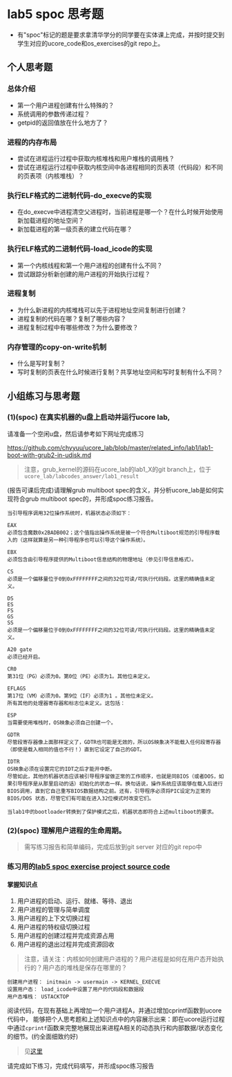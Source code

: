 # lab5 spoc 思考题

- 有"spoc"标记的题是要求拿清华学分的同学要在实体课上完成，并按时提交到学生对应的ucore_code和os_exercises的git repo上。


## 个人思考题

### 总体介绍

 - 第一个用户进程创建有什么特殊的？
 - 系统调用的参数传递过程？
 - getpid的返回值放在什么地方了？

### 进程的内存布局

 - 尝试在进程运行过程中获取内核堆栈和用户堆栈的调用栈？
 - 尝试在进程运行过程中获取内核空间中各进程相同的页表项（代码段）和不同的页表项（内核堆栈）？

### 执行ELF格式的二进制代码-do_execve的实现

 - 在do_execve中进程清空父进程时，当前进程是哪一个？在什么时候开始使用新加载进程的地址空间？
 - 新加载进程的第一级页表的建立代码在哪？

### 执行ELF格式的二进制代码-load_icode的实现

 - 第一个内核线程和第一个用户进程的创建有什么不同？
 - 尝试跟踪分析新创建的用户进程的开始执行过程？

### 进程复制

 - 为什么新进程的内核堆栈可以先于进程地址空间复制进行创建？
 - 进程复制的代码在哪？复制了哪些内容？
 - 进程复制过程中有哪些修改？为什么要修改？

### 内存管理的copy-on-write机制
 - 什么是写时复制？
 - 写时复制的页表在什么时候进行复制？共享地址空间和写时复制有什么不同？

## 小组练习与思考题

### (1)(spoc) 在真实机器的u盘上启动并运行ucore lab,

请准备一个空闲u盘，然后请参考如下网址完成练习

https://github.com/chyyuu/ucore_lab/blob/master/related_info/lab1/lab1-boot-with-grub2-in-udisk.md

> 注意，grub_kernel的源码在ucore_lab的lab1_X的git branch上，位于 `ucore_lab/labcodes_answer/lab1_result`

(报告可课后完成)请理解grub multiboot spec的含义，并分析ucore_lab是如何实现符合grub multiboot spec的，并形成spoc练习报告。

```
当引导程序调用32位操作系统时，机器状态必须如下：

EAX 
必须包含魔数0x2BADB002；这个值指出操作系统是被一个符合Multiboot规范的引导程序载入的（这样就算是另一种引导程序也可以引导这个操作系统）。

EBX 
必须包含由引导程序提供的Multiboot信息结构的物理地址（参见引导信息格式）。

CS 
必须是一个偏移量位于0到0xFFFFFFFF之间的32位可读/可执行代码段。这里的精确值未定义。

DS 
ES 
FS 
GS 
SS 
必须是一个偏移量位于0到0xFFFFFFFF之间的32位可读/可执行代码段。这里的精确值未定义。

A20 gate
必须已经开启。

CR0 
第31位（PG）必须为0。第0位（PE）必须为1。其他位未定义。

EFLAGS 
第17位（VM）必须为0。第9位（IF）必须为1 。其他位未定义。
所有其他的处理器寄存器和标志位未定义。这包括：

ESP 
当需要使用堆栈时，OS映象必须自己创建一个。

GDTR 
尽管段寄存器像上面那样定义了，GDTR也可能是无效的，所以OS映象决不能载入任何段寄存器（即使是载入相同的值也不行！）直到它设定了自己的GDT。

IDTR 
OS映象必须在设置完它的IDT之后才能开中断。
尽管如此，其他的机器状态应该被引导程序留做正常的工作顺序，也就是同BIOS（或者DOS，如果引导程序是从那里启动的话）初始化的状态一样。换句话说，操作系统应该能够在载入后进行BIOS调用，直到它自己重写BIOS数据结构之前。还有，引导程序必须将PIC设定为正常的BIOS/DOS 状态，尽管它们有可能在进入32位模式时改变它们。

当lab1中的bootloader转换到了保护模式之后，机器状态即符合上述multiboot的要求。

```

### (2)(spoc) 理解用户进程的生命周期。

> 需写练习报告和简单编码，完成后放到git server 对应的git repo中

### 练习用的[lab5 spoc exercise project source code](https://github.com/chyyuu/ucore_lab/tree/master/related_info/lab5/lab5-spoc-discuss)


#### 掌握知识点
1. 用户进程的启动、运行、就绪、等待、退出
2. 用户进程的管理与简单调度
3. 用户进程的上下文切换过程
4. 用户进程的特权级切换过程
5. 用户进程的创建过程并完成资源占用
6. 用户进程的退出过程并完成资源回收

> 注意，请关注：内核如何创建用户进程的？用户进程是如何在用户态开始执行的？用户态的堆栈是保存在哪里的？

```
创建用户进程： initmain -> usermain -> KERNEL_EXECVE
设置用户态： load_icode中设置了用户的代码段和数据段
用户态堆栈： USTACKTOP
```

阅读代码，在现有基础上再增加一个用户进程A，并通过增加cprintf函数到ucore代码中，
能够把个人思考题和上述知识点中的内容展示出来：即在ucore运行过程中通过`cprintf`函数来完整地展现出来进程A相关的动态执行和内部数据/状态变化的细节。(约全面细致约好)

> 见[这里](https://github.com/williamljb/ucore_lab/tree/master/related_info/lab5/lab5-spoc-discuss)

请完成如下练习，完成代码填写，并形成spoc练习报告
